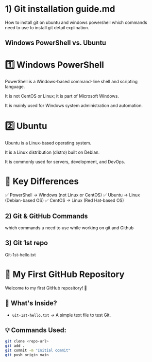 # 1) Git installation guide.md
How to install git on ubuntu and windows powershell which commands need to use to install git detail explination.

## Windows PowerShell vs. Ubuntu

# 1️⃣ Windows PowerShell

PowerShell is a Windows-based command-line shell and scripting language.

It is not CentOS or Linux; it is part of Microsoft Windows.

It is mainly used for Windows system administration and automation.

# 2️⃣ Ubuntu

Ubuntu is a Linux-based operating system.

It is a Linux distribution (distro) built on Debian.

It is commonly used for servers, development, and DevOps.

# 🔹 Key Differences
✅ PowerShell → Windows (not Linux or CentOS)
✅ Ubuntu → Linux (Debian-based OS)
✅ CentOS → Linux (Red Hat-based OS)


## 2) Git & GitHub Commands

which commands u need to use while working on git and Github 

## 3) Git 1st repo 
Git-1st-hello.txt

# 🚀 My First GitHub Repository

Welcome to my first GitHub repository! 🎉

## 📌 What's Inside?
- `Git-1st-hello.txt` → A simple text file to test Git.

## 💡 Commands Used:
```bash
git clone <repo-url>
git add .
git commit -m "Initial commit"
git push origin main


